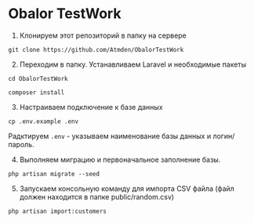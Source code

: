 # Obalor TestWork

1. Клонируем этот репозиторий в папку на сервере
```
git clone https://github.com/Atmden/ObalorTestWork
```

2. Переходим в папку. Устанавливаем Laravel и необходимые пакеты
```
cd ObalorTestWork
```
```
composer install
```

3. Настраиваем подключение к базе данных
```
cp .env.example .env
```
Радктируем `.env` - указываем наименование базы данных и логин/пароль.

4. Выполняем миграцию и первоначальное заполнение базы.
```
php artisan migrate --seed
```

5. Запускаем консольную команду для импорта CSV файла (файл должен находится в папке public/random.csv)
```
php artisan import:customers
```

